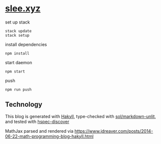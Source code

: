 # [slee.xyz](http://slee.xyz)


set up stack
```
stack update
stack setup
```

install dependencies
```
npm install
```

start daemon
```
npm start
```

push
```
npm run push
```


## Technology
This blog is generated with [Hakyll](https://jaspervdj.be/hakyll/),
type-checked with [sol/markdown-unlit](https://github.com/sol/markdown-unlit),
and tested with [hspec-discover](http://hspec.github.io/hspec-discover.html)

MathJax parsed and rendered via https://www.jdreaver.com/posts/2014-06-22-math-programming-blog-hakyll.html
